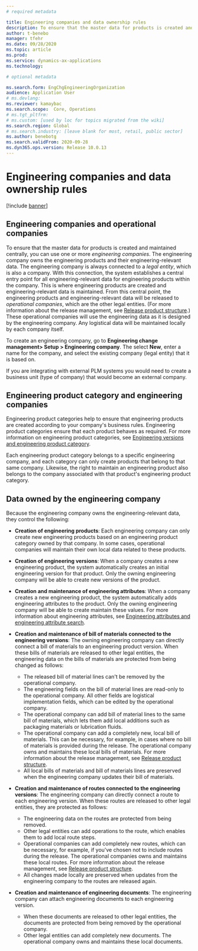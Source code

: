 ```yaml
---
# required metadata

title: Engineering companies and data ownership rules
description: To ensure that the master data for products is created and maintained centrally, you can use one or more engineering companies. The engineering company represents the company that owns the engineering products and its engineering relevant data.
author: t-benebo
manager: tfehr
ms.date: 09/28/2020
ms.topic: article
ms.prod: 
ms.service: dynamics-ax-applications
ms.technology: 

# optional metadata

ms.search.form: EngChgEngineeringOrganization
audience: Application User
# ms.devlang: 
ms.reviewer: kamaybac
ms.search.scope:  Core, Operations
# ms.tgt_pltfrm: 
# ms.custom: [used by loc for topics migrated from the wiki]
ms.search.region: Global
# ms.search.industry: [leave blank for most, retail, public sector]
ms.author: benebotg
ms.search.validFrom: 2020-09-28
ms.dyn365.ops.version: Release 10.0.13
---
```


# Engineering companies and data ownership rules

[!include [banner](../includes/banner.md)]

## Engineering companies and operational companies

To ensure that the master data for products is created and maintained centrally, you can use one or more *engineering companies*. The engineering company owns the engineering products and their engineering-relevant data. The engineering company is always connected to a *legal entity*, which is also a company. With this connection, the system establishes a central entry point for all engineering-relevant data for engineering products within the company. This is where engineering products are created and engineering-relevant data is maintained. From this central point, the engineering products and engineering-relevant data will be released to *operational companies*, which are the other legal entities. (For more information about the release management, see [Release product structure](release-product-structure.md).) These operational companies will use the engineering data as it is designed by the engineering company. Any logistical data will be maintained locally by each company itself.

To create an engineering company, go to **Engineering change management> Setup \> Engineering company**. The select **New**, enter a name for the company, and select the existing company (legal entity) that it is based on.

If you are integrating with external PLM systems you would need to create a business unit (type of company) that would become an external company.

## Engineering product category and engineering companies

Engineering product categories help to ensure that engineering products are created according to your company's business rules. Engineering product categories ensure that each product behaves as required. For more information on engineering product categories, see [Engineering versions and engineering product category](engineering-versions-product-category.md).

Each engineering product category belongs to a specific engineering company, and each category can only create products that belong to that same company. Likewise, the right to maintain an engineering product also belongs to the company associated with that product's engineering product category.

## Data owned by the engineering company

Because the engineering company owns the engineering-relevant data, they control the following:

- **Creation of engineering products**: Each engineering company can only create new engineering products based on an engineering product category owned by that company. In some cases, operational companies will maintain their own local data related to these products.
- **Creation of engineering versions**: When a company creates a new engineering product, the system automatically creates an initial engineering version for that product. Only the owning engineering company will be able to create new versions of the product.
- **Creation and maintenance of engineering attributes**: When a company creates a new engineering product, the system automatically adds engineering attributes to the product. Only the owning engineering company will be able to create maintain these values. For more information about engineering attributes, see [Engineering attributes and engineering attribute search](engineering-attributes-and-search.md).
- **Creation and maintenance of bill of materials connected to the engineering versions**: The owning engineering company can directly connect a bill of materials to an engineering product version. When these bills of materials are released to other legal entities, the engineering data on the bills of materials are protected from being changed as follows:
  - The released bill of material lines can't be removed by the operational company.
  - The engineering fields on the bill of material lines are read-only to the operational company. All other fields are logistical implementation fields, which can be edited by the operational company.
  - The operational company can add bill of material lines to the same bill of materials, which lets them add local additions such as packaging materials or lubrication fluids.
  - The operational company can add a completely new, local bill of materials. This can be necessary, for example, in cases where no bill of materials is provided during the release. The operational company owns and maintains these local bills of materials. For more information about the release management, see [Release product structure](release-product-structure.md).
  - All local bills of materials and bill of materials lines are preserved when the engineering company updates their bill of materials.

- **Creation and maintenance of routes connected to the engineering versions**: The engineering company can directly connect a route to each engineering version. When these routes are released to other legal entities, they are protected as follows:
  - The engineering data on the routes are protected from being removed.
  - Other legal entities can add operations to the route, which enables them to add local route steps.
  - Operational companies can  add completely new routes, which can be necessary, for example, if you've chosen not to include routes during the release. The operational companies owns and maintains these local routes. For more information about the release management, see [Release product structure](release-product-structure.md).
  - All changes made locally are preserved when updates from the engineering company to the routes are released again.

- **Creation and maintenance of engineering documents**: The engineering company can attach engineering documents to each engineering version.
  - When these documents are released to other legal entities, the documents are protected from being removed by the operational company.
  - Other legal entities can add completely new documents. The operational company owns and maintains these local documents.
